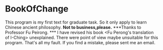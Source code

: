 # BookOfChange
This program is my first text for graduate task.
So it only apply to learn Chinese ancient philosophy.
**Not to business,please.**
***Thanks to Professor Fu Peirong. ***
I have revised his book <Fu Perong's translation of I-Ching> unexplained.
There were point of view maybe unsuitable for this program. That's all my fault.
If you find a mistake, please sent me an email.
